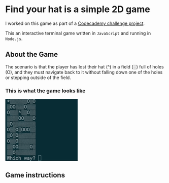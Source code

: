 # Find your hat is a simple 2D game
 I worked on this game as part of a [Codecademy challenge project](https://www.codecademy.com/paths/front-end-engineer-career-path/tracks/fecp-22-javascript-syntax-part-iii/modules/wdcp-22-find-your-hat/projects/find-your-hat). 
 
 This an interactive terminal game written in `JavaScript` and running in `Node.js`. 

## About the Game
The scenario is that the player has lost their hat (^) in a field (░) full of holes (O), and they must navigate back to it without falling down one of the holes or stepping outside of the field.

### This is what the game looks like

![Game Demo](/Resources/find-your-hat-demo.gif)

## Game instructions
 
